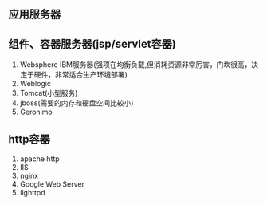 应用服务器
---

## 组件、容器服务器(jsp/servlet容器)

1. Websphere IBM服务器(强项在均衡负载,但消耗资源非常厉害，门坎很高，决定于硬件，非常适合生产环境部署) 
1. Weblogic
1. Tomcat(小型服务)
1. jboss(需要的内存和硬盘空间比较小)
1. Geronimo

## http容器
1. apache http
1. IIS 
1. nginx
1. Google Web Server
1. lighttpd
 
